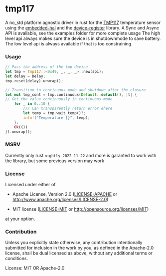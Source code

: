 # tmp117

A no_std platform agnostic driver in rust  for the [TMP117](https://www.ti.com/product/TMP117) temperature sensor
using the [embedded-hal](https://github.com/rust-embedded/embedded-hal) and the [device-register](https://github.com/xgroleau/device-register) library.
A Sync and Async API is available, see the examples folder for more complete usage
The high level api always makes sure the device is in shutdownmode to save battery.
The low level api is always available if that is too  constraining.

### Usage

```rust
// Pass the address of the tmp device
let tmp = Tmp117::<0x49, _, _, _>::new(spi);
let delay = Delay;
tmp.reset(delay).unwrap();

// Transition to continuous mode and shutdown after the closure
let mut tmp_cont = tmp.continuous(Default::default(), |t| {
// Get the value continuously in continuous mode
    for _ in 0..10 {
        /// Can transparently return error ehere
        let temp = tmp.wait_temp()?;
        info!("Temperature {}", temp);
    };
    Ok(())
}).unwrap();

```

### MSRV
Currently only rust `nightly-2022-11-22` and more is garanted to work with the library, but some previous version may work

### License
Licensed under either of
- Apache License, Version 2.0 ([LICENSE-APACHE](LICENSE-APACHE) or
  <http://www.apache.org/licenses/LICENSE-2.0>)

- MIT license ([LICENSE-MIT](LICENSE-MIT) or <http://opensource.org/licenses/MIT>)

at your option.

### Contribution
Unless you explicitly state otherwise, any contribution intentionally submitted for inclusion in the work by you, as defined in the Apache-2.0 license, shall be dual licensed as above, without any additional terms or conditions.


License: MIT OR Apache-2.0
